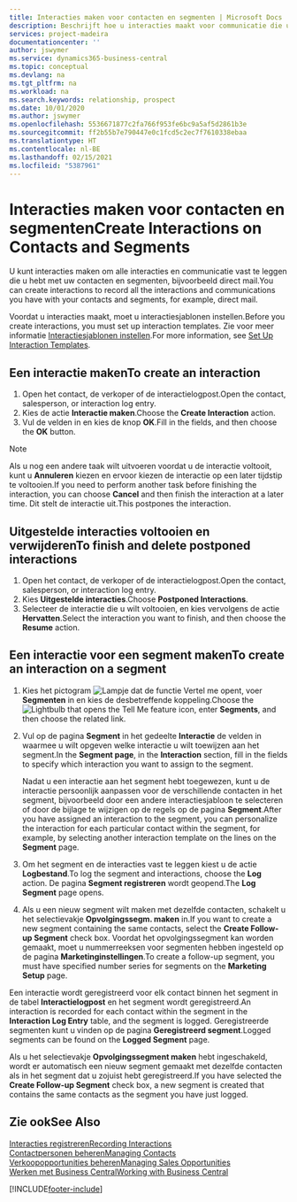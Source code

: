 ```yaml
---
title: Interacties maken voor contacten en segmenten | Microsoft Docs
description: Beschrijft hoe u interacties maakt voor communicatie die u hebt met uw contacten en segmenten in Business Central, bijvoorbeeld direct mail.
services: project-madeira
documentationcenter: ''
author: jswymer
ms.service: dynamics365-business-central
ms.topic: conceptual
ms.devlang: na
ms.tgt_pltfrm: na
ms.workload: na
ms.search.keywords: relationship, prospect
ms.date: 10/01/2020
ms.author: jswymer
ms.openlocfilehash: 5536671877c2fa766f953fe6bc9a5af5d2861b3e
ms.sourcegitcommit: ff2b55b7e790447e0c1fcd5c2ec7f7610338ebaa
ms.translationtype: HT
ms.contentlocale: nl-BE
ms.lasthandoff: 02/15/2021
ms.locfileid: "5387961"
---
```

# <a name="create-interactions-on-contacts-and-segments"></a><span data-ttu-id="8eb7c-103">Interacties maken voor contacten en segmenten</span><span class="sxs-lookup"><span data-stu-id="8eb7c-103">Create Interactions on Contacts and Segments</span></span>
<span data-ttu-id="8eb7c-104">U kunt interacties maken om alle interacties en communicatie vast te leggen die u hebt met uw contacten en segmenten, bijvoorbeeld direct mail.</span><span class="sxs-lookup"><span data-stu-id="8eb7c-104">You can create interactions to record all the interactions and communications you have with your contacts and segments, for example, direct mail.</span></span>

<span data-ttu-id="8eb7c-105">Voordat u interacties maakt, moet u interactiesjablonen instellen.</span><span class="sxs-lookup"><span data-stu-id="8eb7c-105">Before you create interactions, you must set up interaction templates.</span></span> <span data-ttu-id="8eb7c-106">Zie voor meer informatie [Interactiesjablonen instellen](marketing-interactions.md).</span><span class="sxs-lookup"><span data-stu-id="8eb7c-106">For more information, see  [Set Up Interaction Templates](marketing-interactions.md).</span></span>

## <a name="to-create-an-interaction"></a><span data-ttu-id="8eb7c-107">Een interactie maken</span><span class="sxs-lookup"><span data-stu-id="8eb7c-107">To create an interaction</span></span>
1. <span data-ttu-id="8eb7c-108">Open het contact, de verkoper of de interactielogpost.</span><span class="sxs-lookup"><span data-stu-id="8eb7c-108">Open the contact, salesperson, or interaction log entry.</span></span>
2. <span data-ttu-id="8eb7c-109">Kies de actie **Interactie maken**.</span><span class="sxs-lookup"><span data-stu-id="8eb7c-109">Choose the **Create Interaction** action.</span></span>
3. <span data-ttu-id="8eb7c-110">Vul de velden in en kies de knop **OK**.</span><span class="sxs-lookup"><span data-stu-id="8eb7c-110">Fill in the fields, and then choose the **OK** button.</span></span>

> [!NOTE]  
>   <span data-ttu-id="8eb7c-111">Als u nog een andere taak wilt uitvoeren voordat u de interactie voltooit, kunt u **Annuleren** kiezen en ervoor kiezen de interactie op een later tijdstip te voltooien.</span><span class="sxs-lookup"><span data-stu-id="8eb7c-111">If you need to perform another task before finishing the interaction, you can choose **Cancel** and then finish the interaction at a later time.</span></span> <span data-ttu-id="8eb7c-112">Dit stelt de interactie uit.</span><span class="sxs-lookup"><span data-stu-id="8eb7c-112">This postpones the interaction.</span></span>

## <a name="to-finish-and-delete-postponed-interactions"></a><span data-ttu-id="8eb7c-113">Uitgestelde interacties voltooien en verwijderen</span><span class="sxs-lookup"><span data-stu-id="8eb7c-113">To finish and delete postponed interactions</span></span>
1. <span data-ttu-id="8eb7c-114">Open het contact, de verkoper of de interactielogpost.</span><span class="sxs-lookup"><span data-stu-id="8eb7c-114">Open the contact, salesperson, or interaction log entry.</span></span>
2. <span data-ttu-id="8eb7c-115">Kies **Uitgestelde interacties**.</span><span class="sxs-lookup"><span data-stu-id="8eb7c-115">Choose **Postponed Interactions**.</span></span>
3. <span data-ttu-id="8eb7c-116">Selecteer de interactie die u wilt voltooien, en kies vervolgens de actie **Hervatten**.</span><span class="sxs-lookup"><span data-stu-id="8eb7c-116">Select the interaction you want to finish, and then choose the **Resume** action.</span></span>

## <a name="to-create-an-interaction-on-a-segment"></a><span data-ttu-id="8eb7c-117">Een interactie voor een segment maken</span><span class="sxs-lookup"><span data-stu-id="8eb7c-117">To create an interaction on a segment</span></span>
1. <span data-ttu-id="8eb7c-118">Kies het pictogram ![Lampje dat de functie Vertel me opent](media/ui-search/search_small.png "Vertel me wat u wilt doen"), voer **Segmenten** in en kies de desbetreffende koppeling.</span><span class="sxs-lookup"><span data-stu-id="8eb7c-118">Choose the ![Lightbulb that opens the Tell Me feature](media/ui-search/search_small.png "Tell me what you want to do") icon, enter **Segments**, and then choose the related link.</span></span>
2. <span data-ttu-id="8eb7c-119">Vul op de pagina **Segment** in het gedeelte **Interactie** de velden in waarmee u wilt opgeven welke interactie u wilt toewijzen aan het segment.</span><span class="sxs-lookup"><span data-stu-id="8eb7c-119">In the **Segment page**, in the **Interaction** section, fill in the fields to specify which interaction you want to assign to the segment.</span></span>

    <span data-ttu-id="8eb7c-120">Nadat u een interactie aan het segment hebt toegewezen, kunt u de interactie persoonlijk aanpassen voor de verschillende contacten in het segment, bijvoorbeeld door een andere interactiesjabloon te selecteren of door de bijlage te wijzigen op de regels op de pagina **Segment**.</span><span class="sxs-lookup"><span data-stu-id="8eb7c-120">After you have assigned an interaction to the segment, you can personalize the interaction for each particular contact within the segment, for example, by selecting another interaction template on the lines on the **Segment** page.</span></span>  
3. <span data-ttu-id="8eb7c-121">Om het segment en de interacties vast te leggen kiest u de actie **Logbestand**.</span><span class="sxs-lookup"><span data-stu-id="8eb7c-121">To log the segment and interactions, choose the **Log** action.</span></span> <span data-ttu-id="8eb7c-122">De pagina **Segment registreren** wordt geopend.</span><span class="sxs-lookup"><span data-stu-id="8eb7c-122">The **Log Segment** page opens.</span></span>
4. <span data-ttu-id="8eb7c-123">Als u een nieuw segment wilt maken met dezelfde contacten, schakelt u het selectievakje **Opvolgingssegm. maken** in.</span><span class="sxs-lookup"><span data-stu-id="8eb7c-123">If you want to create a new segment containing the same contacts, select the **Create Follow-up Segment** check box.</span></span> <span data-ttu-id="8eb7c-124">Voordat het opvolgingssegment kan worden gemaakt, moet u nummerreeksen voor segmenten hebben ingesteld op de pagina **Marketinginstellingen**.</span><span class="sxs-lookup"><span data-stu-id="8eb7c-124">To create a follow-up segment, you must have specified number series for segments on the **Marketing Setup** page.</span></span>

<span data-ttu-id="8eb7c-125">Een interactie wordt geregistreerd voor elk contact binnen het segment in de tabel **Interactielogpost** en het segment wordt geregistreerd.</span><span class="sxs-lookup"><span data-stu-id="8eb7c-125">An interaction is recorded for each contact within the segment in the **Interaction Log Entry** table, and the segment is logged.</span></span> <span data-ttu-id="8eb7c-126">Geregistreerde segmenten kunt u vinden op de pagina **Geregistreerd segment**.</span><span class="sxs-lookup"><span data-stu-id="8eb7c-126">Logged segments can be found on the **Logged Segment** page.</span></span>

<span data-ttu-id="8eb7c-127">Als u het selectievakje **Opvolgingssegment maken** hebt ingeschakeld, wordt er automatisch een nieuw segment gemaakt met dezelfde contacten als in het segment dat u zojuist hebt geregistreerd.</span><span class="sxs-lookup"><span data-stu-id="8eb7c-127">If you have selected the **Create Follow-up Segment** check box, a new segment is created that contains the same contacts as the segment you have just logged.</span></span>

## <a name="see-also"></a><span data-ttu-id="8eb7c-128">Zie ook</span><span class="sxs-lookup"><span data-stu-id="8eb7c-128">See Also</span></span>
[<span data-ttu-id="8eb7c-129">Interacties registreren</span><span class="sxs-lookup"><span data-stu-id="8eb7c-129">Recording Interactions</span></span>](marketing-interactions.md)  
[<span data-ttu-id="8eb7c-130">Contactpersonen beheren</span><span class="sxs-lookup"><span data-stu-id="8eb7c-130">Managing Contacts</span></span>](marketing-contacts.md)  
[<span data-ttu-id="8eb7c-131">Verkoopopportunities beheren</span><span class="sxs-lookup"><span data-stu-id="8eb7c-131">Managing Sales Opportunities</span></span>](marketing-manage-sales-opportunities.md)  
[<span data-ttu-id="8eb7c-132">Werken met Business Central</span><span class="sxs-lookup"><span data-stu-id="8eb7c-132">Working with Business Central</span></span>](ui-work-product.md)


[!INCLUDE[footer-include](includes/footer-banner.md)]